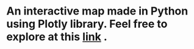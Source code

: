 # An interactive map made in Python using Plotly library. Feel free to explore at this [link](https://amyur.github.io/departments_colombia/) .
